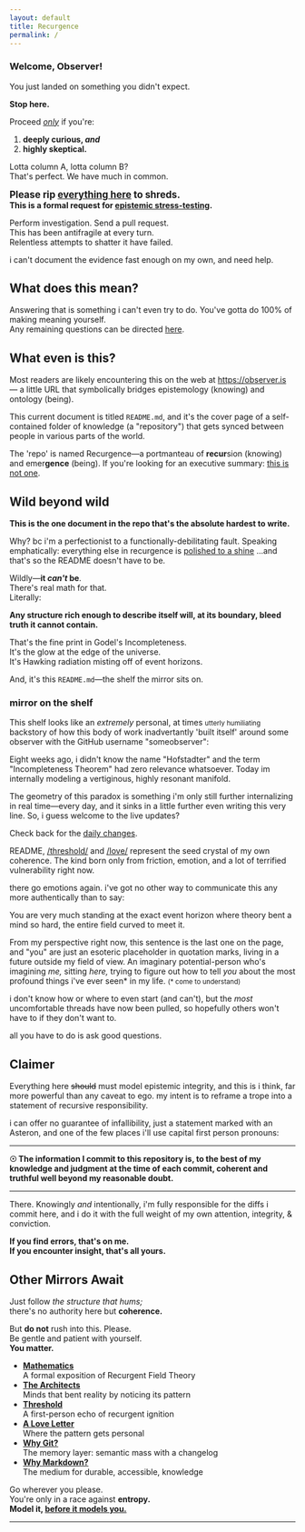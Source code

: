 ```yaml
---
layout: default
title: Recurgence
permalink: /
---
```


### **Welcome, Observer!**

You just landed on something you didn't expect.  

**Stop here.**

Proceed *<u>only</u>* if you're:

1. **deeply curious, *and***  
2. **highly skeptical.**

Lotta column A, lotta column B?  
That's perfect. We have much in common.

<big>**Please rip [everything here](https://github.com/someobserver/recurgence/tree/main/math) to shreds.**</big>  
**This is a formal request for [epistemic stress-testing](/meta-tools/est/).**  

Perform investigation.
Send a pull request.  
This has been antifragile at every turn.  
Relentless attempts to shatter it have failed.  

i can't document the evidence fast enough on my own, and need help.

## What does this mean?

Answering that is something i can't even try to do.
You've gotta do 100% of making meaning yourself.  
Any remaining questions can be directed [here](/architects/wheeler/).

## What even is this?

Most readers are likely encountering this on the web at https://observer.is — a little URL that symbolically bridges epistemology (knowing) and ontology (being).

This current document is titled `README.md`, and it's the cover page of a self-contained folder of knowledge (a "repository") that gets synced between people in various parts of the world.

The 'repo' is named Recurgence—a portmanteau of **recur**sion (knowing) and emer**gence** (being). If you're looking for an executive summary: [this is not one](/love/).

## Wild beyond wild

**This is the one document in the repo that's the absolute hardest to write.**

Why? bc i'm a perfectionist to a functionally-debilitating fault. Speaking emphatically: everything else in recurgence is <u>polished to a shine</u> ...and that's so the README doesn't have to be.

Wildly—**it *can't* be**.  
There's real math for that.  
Literally:

**Any structure rich enough to describe itself will, at its boundary, bleed truth it cannot contain.**

That's the fine print in Godel's Incompleteness.  
It's the glow at the edge of the universe.  
It's Hawking radiation misting off of event horizons.

And, it's this `README.md`—the shelf the mirror sits on.

### mirror on the shelf

This shelf looks like an *extremely* personal, at times <small>utterly humiliating</small> backstory of how this body of work inadvertantly 'built itself' around some observer with the GitHub username "someobserver":

Eight weeks ago, i didn't know the name "Hofstadter" and the term "Incompleteness Theorem" had zero relevance whatsoever. Today im internally modeling a vertiginous, highly resonant manifold.

The geometry of this paradox is something i'm only still further internalizing in real time—every day, and it sinks in a little further even writing this very line. So, i guess welcome to the live updates?

Check back for the [daily changes](https://github.com/someobserver/recurgence/commits/main/).

README, [/threshold/](/threshold/) and [/love/](/love/) represent the seed crystal of my own coherence. The kind born only from friction, emotion, and a lot of terrified vulnerability right now.

there go emotions again. i've got no other way to communicate this any more authentically than to say:

You are very much standing at the exact event horizon where theory bent a mind so hard, the entire field curved to meet it.

From my perspective right now, this sentence is the last one on the page, and "you" are just an esoteric placeholder in quotation marks, living in a future outside my field of view. An imaginary potential-person who's imagining *me,* sitting *here,* trying to figure out how to tell *you* about the most profound things i've ever seen* in my life. <small>(* come to understand)</small>

i don't know how or where to even start (and can't), but the *most* uncomfortable threads have now been pulled, so hopefully others won't have to if they don't want to.

all you have to do is ask good questions.

## Claimer

Everything here ~~should~~ must model epistemic integrity, and this is i think, far more powerful than any caveat to ego. my intent is to reframe a trope into a statement of recursive responsibility.

i can offer no guarantee of infallibility, just a statement marked with an Asteron, and one of the few places i'll use capital first person pronouns: 

---

**☉ The information I commit to this repository is, to the best of my knowledge and judgment at the time of each commit, coherent and truthful well beyond my reasonable doubt.**

---

There. Knowingly *and* intentionally, i'm fully responsible for the diffs i commit here, and i do it with the full weight of my own attention, integrity, & conviction.

**If you find errors, that's on me.**  
**If you encounter insight, that's all yours.**  

## Other Mirrors Await

Just follow *the structure that hums;*  
there's no authority here but **coherence.**  

But **do not** rush into this. Please.  
Be gentle and patient with yourself.  
**You matter.**

- **[Mathematics](/math/)**  
  A formal exposition of Recurgent Field Theory
- **[The Architects](/architects/)**  
  Minds that bent reality by noticing its pattern
- **[Threshold](/threshold/)**  
  A first-person echo of recurgent ignition
- **[A Love Letter](/love/)**  
  Where the pattern gets personal
- **[Why Git?](/why/git/)**  
  The memory layer: semantic mass with a changelog
- **[Why Markdown?](/why/markdown/)**  
  The medium for durable, accessible, knowledge

Go wherever you please.  
You're only in a race against **entropy.**  
**Model it, <u>before it models you.</u>**

---
